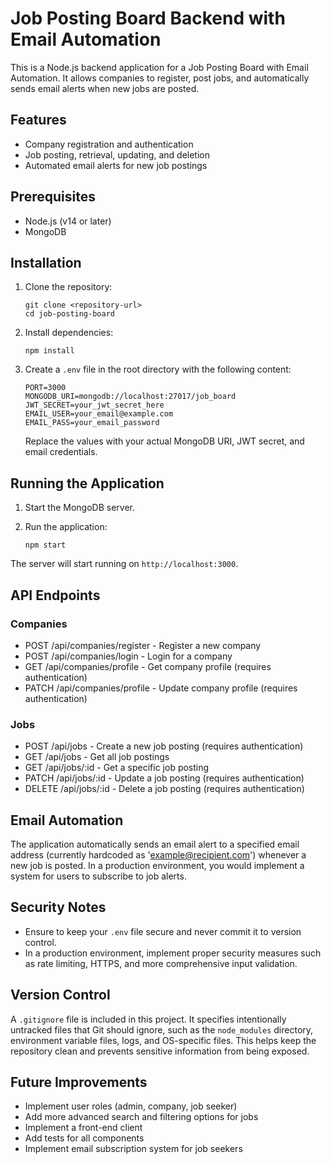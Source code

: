 # Job Posting Board Backend with Email Automation

This is a Node.js backend application for a Job Posting Board with Email Automation. It allows companies to register, post jobs, and automatically sends email alerts when new jobs are posted.

## Features

- Company registration and authentication
- Job posting, retrieval, updating, and deletion
- Automated email alerts for new job postings

## Prerequisites

- Node.js (v14 or later)
- MongoDB

## Installation

1. Clone the repository:

   ```
   git clone <repository-url>
   cd job-posting-board
   ```

2. Install dependencies:

   ```
   npm install
   ```

3. Create a `.env` file in the root directory with the following content:
   ```
   PORT=3000
   MONGODB_URI=mongodb://localhost:27017/job_board
   JWT_SECRET=your_jwt_secret_here
   EMAIL_USER=your_email@example.com
   EMAIL_PASS=your_email_password
   ```
   Replace the values with your actual MongoDB URI, JWT secret, and email credentials.

## Running the Application

1. Start the MongoDB server.

2. Run the application:
   ```
   npm start
   ```

The server will start running on `http://localhost:3000`.

## API Endpoints

### Companies

- POST /api/companies/register - Register a new company
- POST /api/companies/login - Login for a company
- GET /api/companies/profile - Get company profile (requires authentication)
- PATCH /api/companies/profile - Update company profile (requires authentication)

### Jobs

- POST /api/jobs - Create a new job posting (requires authentication)
- GET /api/jobs - Get all job postings
- GET /api/jobs/:id - Get a specific job posting
- PATCH /api/jobs/:id - Update a job posting (requires authentication)
- DELETE /api/jobs/:id - Delete a job posting (requires authentication)

## Email Automation

The application automatically sends an email alert to a specified email address (currently hardcoded as 'example@recipient.com') whenever a new job is posted. In a production environment, you would implement a system for users to subscribe to job alerts.

## Security Notes

- Ensure to keep your `.env` file secure and never commit it to version control.
- In a production environment, implement proper security measures such as rate limiting, HTTPS, and more comprehensive input validation.

## Version Control

A `.gitignore` file is included in this project. It specifies intentionally untracked files that Git should ignore, such as the `node_modules` directory, environment variable files, logs, and OS-specific files. This helps keep the repository clean and prevents sensitive information from being exposed.

## Future Improvements

- Implement user roles (admin, company, job seeker)
- Add more advanced search and filtering options for jobs
- Implement a front-end client
- Add tests for all components
- Implement email subscription system for job seekers
